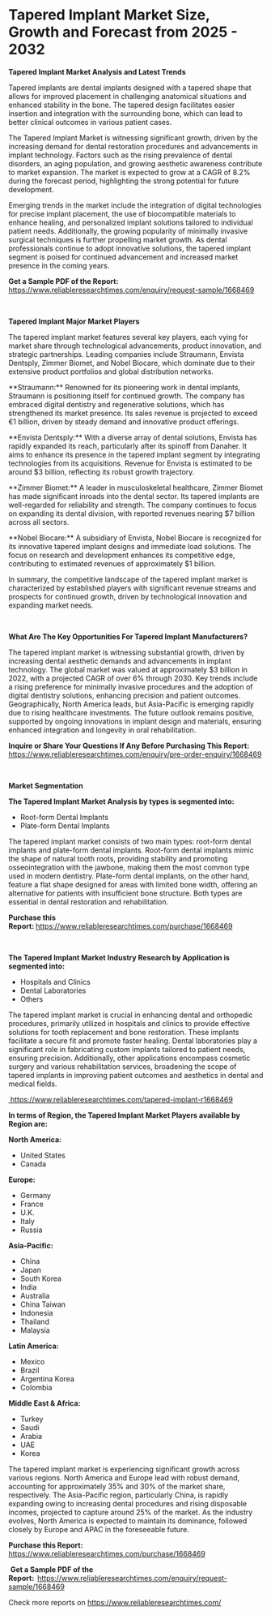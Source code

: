 <p><h1>Tapered Implant Market Size, Growth and Forecast from 2025 - 2032</h1></p><p><strong>Tapered Implant Market Analysis and Latest Trends</strong></p>
<p><p>Tapered implants are dental implants designed with a tapered shape that allows for improved placement in challenging anatomical situations and enhanced stability in the bone. The tapered design facilitates easier insertion and integration with the surrounding bone, which can lead to better clinical outcomes in various patient cases.</p><p>The Tapered Implant Market is witnessing significant growth, driven by the increasing demand for dental restoration procedures and advancements in implant technology. Factors such as the rising prevalence of dental disorders, an aging population, and growing aesthetic awareness contribute to market expansion. The market is expected to grow at a CAGR of 8.2% during the forecast period, highlighting the strong potential for future development.</p><p>Emerging trends in the market include the integration of digital technologies for precise implant placement, the use of biocompatible materials to enhance healing, and personalized implant solutions tailored to individual patient needs. Additionally, the growing popularity of minimally invasive surgical techniques is further propelling market growth. As dental professionals continue to adopt innovative solutions, the tapered implant segment is poised for continued advancement and increased market presence in the coming years.</p></p>
<p><strong>Get a Sample PDF of the Report:&nbsp;</strong> <a href="https://www.reliableresearchtimes.com/enquiry/request-sample/1668469?utm_campaign=2627&utm_medium=2&utm_source=Github&utm_content=ia&utm_term=04032025&utm_id=tapered-implant">https://www.reliableresearchtimes.com/enquiry/request-sample/1668469</a></p>
<p>&nbsp;</p>
<p><strong>Tapered Implant Major Market Players</strong></p>
<p><p>The tapered implant market features several key players, each vying for market share through technological advancements, product innovation, and strategic partnerships. Leading companies include Straumann, Envista Dentsply, Zimmer Biomet, and Nobel Biocare, which dominate due to their extensive product portfolios and global distribution networks.</p><p>**Straumann:** Renowned for its pioneering work in dental implants, Straumann is positioning itself for continued growth. The company has embraced digital dentistry and regenerative solutions, which has strengthened its market presence. Its sales revenue is projected to exceed €1 billion, driven by steady demand and innovative product offerings.</p><p>**Envista Dentsply:** With a diverse array of dental solutions, Envista has rapidly expanded its reach, particularly after its spinoff from Danaher. It aims to enhance its presence in the tapered implant segment by integrating technologies from its acquisitions. Revenue for Envista is estimated to be around $3 billion, reflecting its robust growth trajectory.</p><p>**Zimmer Biomet:** A leader in musculoskeletal healthcare, Zimmer Biomet has made significant inroads into the dental sector. Its tapered implants are well-regarded for reliability and strength. The company continues to focus on expanding its dental division, with reported revenues nearing $7 billion across all sectors.</p><p>**Nobel Biocare:** A subsidiary of Envista, Nobel Biocare is recognized for its innovative tapered implant designs and immediate load solutions. The focus on research and development enhances its competitive edge, contributing to estimated revenues of approximately $1 billion.</p><p>In summary, the competitive landscape of the tapered implant market is characterized by established players with significant revenue streams and prospects for continued growth, driven by technological innovation and expanding market needs.</p></p>
<p>&nbsp;</p>
<p><strong>What Are The Key Opportunities For Tapered Implant Manufacturers?</strong></p>
<p><p>The tapered implant market is witnessing substantial growth, driven by increasing dental aesthetic demands and advancements in implant technology. The global market was valued at approximately $3 billion in 2022, with a projected CAGR of over 6% through 2030. Key trends include a rising preference for minimally invasive procedures and the adoption of digital dentistry solutions, enhancing precision and patient outcomes. Geographically, North America leads, but Asia-Pacific is emerging rapidly due to rising healthcare investments. The future outlook remains positive, supported by ongoing innovations in implant design and materials, ensuring enhanced integration and longevity in oral rehabilitation.</p></p>
<p><strong>Inquire or Share Your Questions If Any Before Purchasing This Report:</strong> <a href="https://www.reliableresearchtimes.com/enquiry/pre-order-enquiry/1668469?utm_campaign=2627&utm_medium=2&utm_source=Github&utm_content=ia&utm_term=04032025&utm_id=tapered-implant">https://www.reliableresearchtimes.com/enquiry/pre-order-enquiry/1668469</a></p>
<p>&nbsp;</p>
<p><strong>Market Segmentation</strong></p>
<p><strong>The Tapered Implant Market Analysis by types is segmented into:</strong></p>
<p><ul><li>Root-form Dental Implants</li><li>Plate-form Dental Implants</li></ul></p>
<p><p>The tapered implant market consists of two main types: root-form dental implants and plate-form dental implants. Root-form dental implants mimic the shape of natural tooth roots, providing stability and promoting osseointegration with the jawbone, making them the most common type used in modern dentistry. Plate-form dental implants, on the other hand, feature a flat shape designed for areas with limited bone width, offering an alternative for patients with insufficient bone structure. Both types are essential in dental restoration and rehabilitation.</p></p>
<p><strong>Purchase this Report:&nbsp;</strong><a href="https://www.reliableresearchtimes.com/purchase/1668469?utm_campaign=2627&utm_medium=2&utm_source=Github&utm_content=ia&utm_term=04032025&utm_id=tapered-implant">https://www.reliableresearchtimes.com/purchase/1668469</a></p>
<p>&nbsp;</p>
<p><strong>The Tapered Implant Market Industry Research by Application is segmented into:</strong></p>
<p><ul><li>Hospitals and Clinics</li><li>Dental Laboratories</li><li>Others</li></ul></p>
<p><p>The tapered implant market is crucial in enhancing dental and orthopedic procedures, primarily utilized in hospitals and clinics to provide effective solutions for tooth replacement and bone restoration. These implants facilitate a secure fit and promote faster healing. Dental laboratories play a significant role in fabricating custom implants tailored to patient needs, ensuring precision. Additionally, other applications encompass cosmetic surgery and various rehabilitation services, broadening the scope of tapered implants in improving patient outcomes and aesthetics in dental and medical fields.</p></p>
<p><a href="https://www.reliableresearchtimes.com/tapered-implant-r1668469?utm_campaign=2627&utm_medium=2&utm_source=Github&utm_content=ia&utm_term=04032025&utm_id=tapered-implant">&nbsp;https://www.reliableresearchtimes.com/tapered-implant-r1668469</a></p>
<p><strong>In terms of Region, the Tapered Implant Market Players available by Region are:</strong></p>
<p>
    <p> <strong> North America: </strong>
        <ul>
            <li>United States</li>
            <li>Canada</li>
        </ul>
        </p> 
    <p> <strong> Europe: </strong>
        <ul>
            <li>Germany</li>
            <li>France</li>
            <li>U.K.</li>
            <li>Italy</li>
            <li>Russia</li>
        </ul>
        </p> 
    <p> <strong> Asia-Pacific: </strong>
        <ul>
            <li>China</li>
            <li>Japan</li>
            <li>South Korea</li>
            <li>India</li>
            <li>Australia</li>
            <li>China Taiwan</li>
            <li>Indonesia</li>
            <li>Thailand</li>
            <li>Malaysia</li>
        </ul>
        </p> 
    <p> <strong> Latin America: </strong>
        <ul>
            <li>Mexico</li>
            <li>Brazil</li>
            <li>Argentina Korea</li>
            <li>Colombia</li>
        </ul>
        </p> 
    <p> <strong> Middle East & Africa: </strong>
        <ul>
            <li>Turkey</li>
            <li>Saudi</li>
            <li>Arabia</li>
            <li>UAE</li>
            <li>Korea</li>
        </ul>
    </p>
    </p>
<p><p>The tapered implant market is experiencing significant growth across various regions. North America and Europe lead with robust demand, accounting for approximately 35% and 30% of the market share, respectively. The Asia-Pacific region, particularly China, is rapidly expanding owing to increasing dental procedures and rising disposable incomes, projected to capture around 25% of the market. As the industry evolves, North America is expected to maintain its dominance, followed closely by Europe and APAC in the foreseeable future.</p></p>
<p><strong>Purchase this Report: </strong><a href="https://www.reliableresearchtimes.com/purchase/1668469?utm_campaign=2627&utm_medium=2&utm_source=Github&utm_content=ia&utm_term=04032025&utm_id=tapered-implant">https://www.reliableresearchtimes.com/purchase/1668469</a></p>
<p>&nbsp;<strong>Get a Sample PDF of the Report:&nbsp;&nbsp;</strong><a href="https://www.reliableresearchtimes.com/enquiry/request-sample/1668469?utm_campaign=2627&utm_medium=2&utm_source=Github&utm_content=ia&utm_term=04032025&utm_id=tapered-implant">https://www.reliableresearchtimes.com/enquiry/request-sample/1668469</a></p>
<p><strong></strong></p>
<p>Check more reports on <a href="https://www.reliableresearchtimes.com/?utm_campaign=2627&utm_medium=2&utm_source=Github&utm_content=ia&utm_term=04032025&utm_id=tapered-implant">https://www.reliableresearchtimes.com/</a></p>
